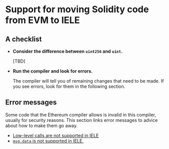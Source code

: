 # Support for moving Solidity code from EVM to IELE

## A checklist

* **Consider the difference between `uint256` and `uint`.**
  
  [TBD]

* **Run the compiler and look for errors.**

  The compiler will tell you of remaining changes that need to be
  made.  If you see errors, look for them in the following section.

## Error messages

Some code that the Ethereum compiler allows is invalid in this
compiler, usually for security reasons. This section links error
messages to advice about how to make them go away.

* [Low-level calls are not supported in IELE](call.md)
* [`msg.data` is not supported in IELE.](msg-data.md)


